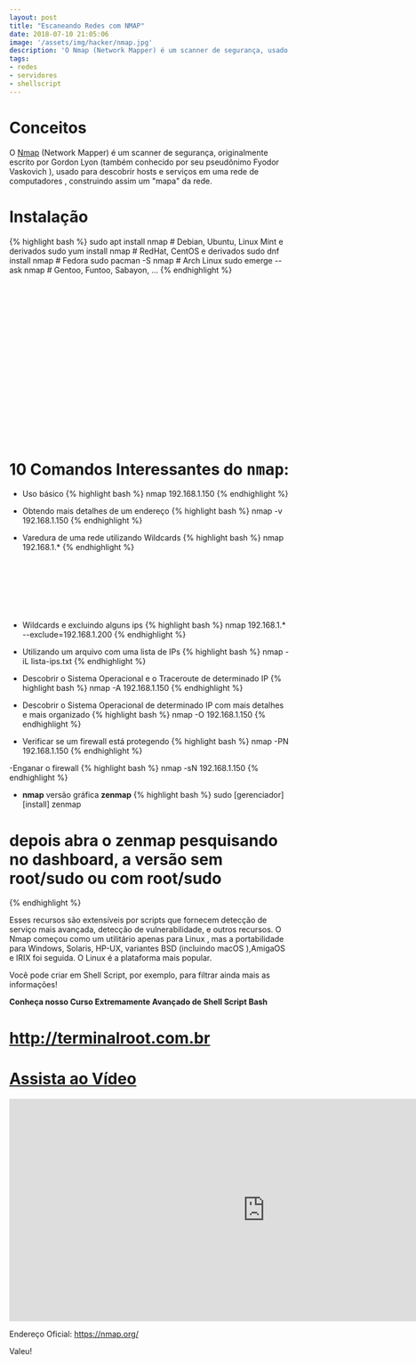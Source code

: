 ```yaml
---
layout: post
title: "Escaneando Redes com NMAP"
date: 2018-07-10 21:05:06
image: '/assets/img/hacker/nmap.jpg'
description: 'O Nmap (Network Mapper) é um scanner de segurança, usado para descobrir hosts e serviços em uma rede de computadores , construindo assim um "mapa" da rede.'
tags:
- redes
- servidores
- shellscript
---
```


# Conceitos

O [Nmap](https://nmap.org/) (Network Mapper) é um scanner de segurança, originalmente escrito por Gordon Lyon (também conhecido por seu pseudônimo Fyodor Vaskovich ), usado para descobrir hosts e serviços em uma rede de computadores , construindo assim um "mapa" da rede.

# Instalação
{% highlight bash %}
sudo apt install nmap # Debian, Ubuntu, Linux Mint e derivados
sudo yum install nmap # RedHat, CentOS e derivados
sudo dnf install nmap # Fedora
sudo pacman -S nmap   # Arch Linux
sudo emerge --ask nmap # Gentoo, Funtoo, Sabayon, ...
{% endhighlight %}

<!-- QUADRADO -->
<script async src="//pagead2.googlesyndication.com/pagead/js/adsbygoogle.js"></script>
<ins class="adsbygoogle"
style="display:inline-block;width:336px;height:280px"
data-ad-client="ca-pub-2838251107855362"
data-ad-slot="5351066970"></ins>
<script>
(adsbygoogle = window.adsbygoogle || []).push({});
</script>

# 10 Comandos Interessantes do <kbd>nmap</kbd>:

- Uso básico
{% highlight bash %}
nmap 192.168.1.150
{% endhighlight %}

- Obtendo mais detalhes de um endereço
{% highlight bash %}
nmap -v 192.168.1.150
{% endhighlight %}

- Varedura de uma rede utilizando Wildcards
{% highlight bash %}
nmap 192.168.1.*
{% endhighlight %}

<!-- MINI ANÚNCIO -->
<script async src="//pagead2.googlesyndication.com/pagead/js/adsbygoogle.js"></script>
<!-- Games Root -->
<ins class="adsbygoogle"
style="display:inline-block;width:730px;height:95px"
data-ad-client="ca-pub-2838251107855362"
data-ad-slot="5351066970"></ins>
<script>
(adsbygoogle = window.adsbygoogle || []).push({});
</script>

- Wildcards e excluindo alguns ips
{% highlight bash %}
nmap 192.168.1.* --exclude=192.168.1.200
{% endhighlight %}

- Utilizando um arquivo com uma lista de IPs
{% highlight bash %}
nmap -iL lista-ips.txt
{% endhighlight %}

- Descobrir o Sistema Operacional e o Traceroute de determinado IP
{% highlight bash %}
nmap -A 192.168.1.150
{% endhighlight %}

<!-- RETANGULO LARGO 2 -->
<script async src="//pagead2.googlesyndication.com/pagead/js/adsbygoogle.js"></script>
<ins class="adsbygoogle"
style="display:block; text-align:center;"
data-ad-layout="in-article"
data-ad-format="fluid"
data-ad-client="ca-pub-2838251107855362"
data-ad-slot="8549252987"></ins>
<script>
(adsbygoogle = window.adsbygoogle || []).push({});
</script>

- Descobrir o Sistema Operacional de determinado IP com mais detalhes e mais organizado
{% highlight bash %}
nmap -O 192.168.1.150
{% endhighlight %}

- Verificar se um firewall está protegendo
{% highlight bash %}
nmap -PN 192.168.1.150
{% endhighlight %}

-Enganar o firewall
{% highlight bash %}
nmap -sN 192.168.1.150
{% endhighlight %}

<!-- RETANGULO LARGO -->
<script async src="https://pagead2.googlesyndication.com/pagead/js/adsbygoogle.js"></script>
<!-- Informat -->
<ins class="adsbygoogle"
style="display:block"
data-ad-client="ca-pub-2838251107855362"
data-ad-slot="2327980059"
data-ad-format="auto"
data-full-width-responsive="true"></ins>
<script>
(adsbygoogle = window.adsbygoogle || []).push({});
</script>

- __nmap__ versão gráfica __zenmap__
{% highlight bash %}
sudo [gerenciador] [install] zenmap
# depois abra o zenmap pesquisando no dashboard, a versão sem root/sudo ou com root/sudo
{% endhighlight %}

Esses recursos são extensíveis por scripts que fornecem detecção de serviço mais avançada, detecção de vulnerabilidade, e outros recursos. O Nmap começou como um utilitário apenas para Linux , mas a portabilidade para Windows, Solaris, HP-UX, variantes BSD (incluindo macOS ),AmigaOS e IRIX foi seguida. O Linux é a plataforma mais popular.

Você pode criar em Shell Script, por exemplo, para filtrar ainda mais as informações!

__Conheça nosso Curso Extremamente Avançado de Shell Script Bash__
# <http://terminalroot.com.br>

# [Assista ao Vídeo](https://www.youtube.com/watch?v=)
<iframe width="920" height="400" src="https://www.youtube.com/embed/LFjMu993uAA" frameborder="0" allow="accelerometer; autoplay; encrypted-media; gyroscope; picture-in-picture" allowfullscreen></iframe>

Endereço Oficial: <https://nmap.org/>

Valeu!

<script async src="https://pagead2.googlesyndication.com/pagead/js/adsbygoogle.js"></script>

<!-- Informat -->
<ins class="adsbygoogle"
 style="display:block"
 data-ad-client="ca-pub-2838251107855362"
 data-ad-slot="2327980059"
 data-ad-format="auto"
 data-full-width-responsive="true"></ins>

<script>
(adsbygoogle = window.adsbygoogle || []).push({});
</script>
